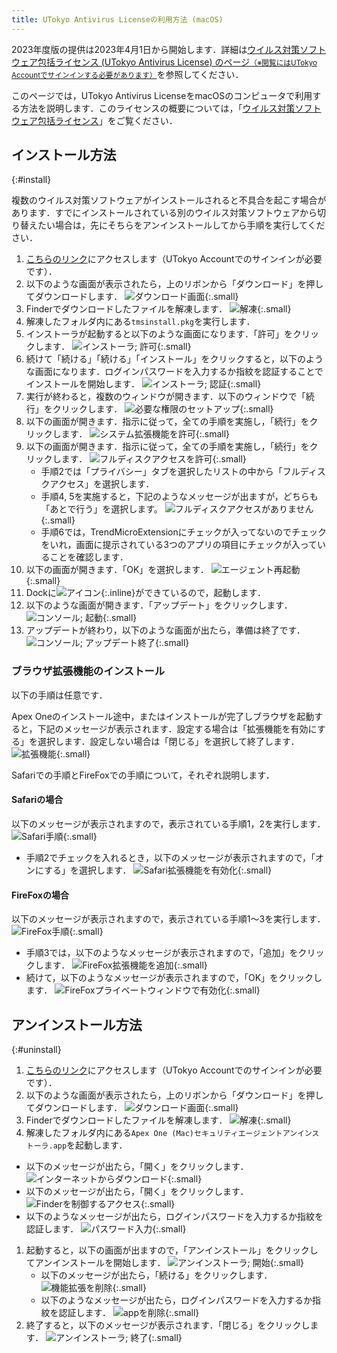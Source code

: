 ```yaml
---
title: UTokyo Antivirus Licenseの利用方法 (macOS)
---
```


<div class="box--alert">
2023年度版の提供は2023年4月1日から開始します．詳細は<a href="https://univtokyo.sharepoint.com/sites/antivirus/SitePages/Home.aspx">ウイルス対策ソフトウェア包括ライセンス (UTokyo Antivirus License) のページ<small>（※閲覧にはUTokyo Accountでサインインする必要があります）</small></a>を参照してください．
</div>

このページでは，UTokyo Antivirus LicenseをmacOSのコンピュータで利用する方法を説明します．このライセンスの概要については，「[ウイルス対策ソフトウェア包括ライセンス](..)」をご覧ください．

## インストール方法
{:#install}

複数のウイルス対策ソフトウェアがインストールされると不具合を起こす場合があります．すでにインストールされている別のウイルス対策ソフトウェアから切り替えたい場合は，先にそちらをアンインストールしてから手順を実行してください．

1. [こちらのリンク](https://univtokyo.sharepoint.com/:u:/s/antivirus/EUB-3pO4d_9Jvcz-28s-A2QBpI08UNxT9rsbiBr8WqDj7Q)にアクセスします（UTokyo Accountでのサインインが必要です）．
1. 以下のような画面が表示されたら，上のリボンから「ダウンロード」を押してダウンロードします． 
![ダウンロード画面](i_1_download.png){:.small}
1. Finderでダウンロードしたファイルを解凍します．
![解凍](i_2_unpack.png){:.small}
1. 解凍したフォルダ内にある`tmsinstall.pkg`を実行します．
1. インストーラが起動すると以下のような画面になります．「許可」をクリックします．
![インストーラ; 許可](i_3_installer_allow.png){:.small}
1. 続けて「続ける」「続ける」「インストール」をクリックすると，以下のような画面になります．ログインパスワードを入力するか指紋を認証することでインストールを開始します．
![インストーラ; 認証](i_4_installer_auth.png){:.small}
3. 実行が終わると，複数のウィンドウが開きます．以下のウィンドウで「続行」をクリックします．
![必要な権限のセットアップ](i_5_setup.png){:.small}
1. 以下の画面が開きます．指示に従って，全ての手順を実施し，「続行」をクリックします．
![システム拡張機能を許可](i_6_extension.png){:.small}
1. 以下の画面が開きます．指示に従って，全ての手順を実施し，「続行」をクリックします．
![フルディスクアクセスを許可](i_7_disk_access.png){:.small}
    * 手順2では「プライバシー」タブを選択したリストの中から「フルディスクアクセス」を選択します．
    * 手順4, 5を実施すると，下記のようなメッセージが出ますが，どちらも「あとで行う」を選択します。
    ![フルディスクアクセスがありません](i_8_disc_access_prompt.png){:.small}
    * 手順6では，TrendMicroExtensionにチェックが入ってないのでチェックをいれ，画面に提示されている3つのアプリの項目にチェックが入っていることを確認します．
1. 以下の画面が開きます．「OK」を選択します．
![エージェント再起動](i_9_restart.png){:.small}
1. Dockに![アイコン](i_10_icon.png){:.inline}ができているので，起動します．
1. 以下のような画面が開きます．「アップデート」をクリックします．
![コンソール; 起動](i_11_update_start.png){:.small}
1. アップデートが終わり，以下のような画面が出たら，準備は終了です．
![コンソール; アップデート終了](i_12_update_end.png){:.small}

### ブラウザ拡張機能のインストール

以下の手順は任意です．

Apex Oneのインストール途中，またはインストールが完了しブラウザを起動すると，下記のメッセージが表示されます．設定する場合は「拡張機能を有効にする」を選択します．設定しない場合は「閉じる」を選択して終了します．
![拡張機能](i_13_extension.png){:.small}

Safariでの手順とFireFoxでの手順について，それぞれ説明します．

#### Safariの場合

以下のメッセージが表示されますので，表示されている手順1，2を実行します．
![Safari手順](i_14_safari_procedure.png){:.small}
* 手順2でチェックを入れるとき，以下のメッセージが表示されますので，「オンにする」を選択します．
![Safari拡張機能を有効化](i_15_safari_enable.png){:.small}

#### FireFoxの場合

以下のメッセージが表示されますので，表示されている手順1〜3を実行します．
![FireFox手順](i_16_firefox_procedure.png){:.small}

* 手順3では，以下のようなメッセージが表示されますので，「追加」をクリックします．
![FireFox拡張機能を追加](i_17_firefox_add.png){:.small}
* 続けて，以下のようなメッセージが表示されますので，「OK」をクリックします．
![FireFoxプライベートウィンドウで有効化](i_17_firefox_add.png){:.small}

## アンインストール方法
{:#uninstall}

1. [こちらのリンク](https://univtokyo.sharepoint.com/:u:/s/antivirus/EdZbkYKJ7TRGkZ3_mdCDcPUBwSFIlihBh4SiAd0xt8AjCA)にアクセスします（UTokyo Accountでのサインインが必要です）．
1. 以下のような画面が表示されたら，上のリボンから「ダウンロード」を押してダウンロードします． 
![ダウンロード画面](un_1_download.png){:.small}
1. Finderでダウンロードしたファイルを解凍します．
![解凍](un_2_unpack.png){:.small}
1. 解凍したフォルダ内にある`Apex One (Mac)セキュリティエージェントアンインストーラ.app`を起動します．
  * 以下のメッセージが出たら，「開く」をクリックします．
  ![インターネットからダウンロード](un_3_warn.png){:.small}
  * 以下のメッセージが出たら，「開く」をクリックします． 
  ![Finderを制御するアクセス](un_4_access.png){:.small}
  * 以下のようなメッセージが出たら，ログインパスワードを入力するか指紋を認証します．
  ![パスワード入力](un_5_password.png){:.small}
1. 起動すると，以下の画面が出ますので，「アンインストール」をクリックしてアンインストールを開始します．
![アンインストーラ; 開始](un_6_start.png){:.small}
   * 以下のメッセージが出たら，「続ける」をクリックします．
   ![機能拡張を削除](un_7_extension.png){:.small}
   * 以下のようなメッセージが出たら，ログインパスワードを入力するか指紋を認証します．
   ![appを削除](un_8_app.png){:.small}
1. 終了すると，以下のメッセージが表示されます．「閉じる」をクリックします．
![アンインストーラ; 終了](un_9_end.png){:.small}
